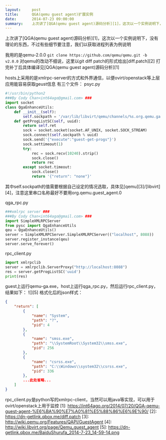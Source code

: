 ```yaml
---
layout:     post
title:      QGA(qemu guest agent)扩展实例
date:       2014-07-23 09:00:00
summary:    上次讲了[QGA(qemu guest agent)源码分析][1]，这次以一个实例说明下，没有理论的东西，不过有些细节要注意，我们以获取进程列表为例说明
---
```


上次讲了[QGA(qemu guest agent)源码分析][1]，这次以一个实例说明下，没有理论的东西，不过有些细节要注意，我们以获取进程列表为例说明


我用的是qemu-2.0.0
`git clone https://github.com/qemu/qemu.git -b v2.0.0`
对qemu的改动不细说，这里以git diff patch的形式给出[diff.patch][2]
打完补丁后具体编译见[QGA(qemu guest agent)源码分析][1]<br>

hosts上采用的是xmlrpc-server的方式和外界通信，以便ovirt/openstack等上层应用能容易获取geust信息
有三个文件：
psyc.py

```python
#!/usr/bin/python2
###By Cody Chan<int64ago@gmail.com> ###
import socket
class QgaEnhanceUtils:
    def __init__(self):
        self.sockpath = '/var/lib/libvirt/qemu/channels/%s.org.qemu.ga.0'
    def getProgListSC(self, uuid):
        return self.ret
        sock = socket.socket(socket.AF_UNIX, socket.SOCK_STREAM)
        sock.connect(self.sockpath % uuid)
        sock.send('{"execute":"guest-get-progs"}')
        sock.settimeout(1) 
        try:
            rec = sock.recv(10240).strip()
            sock.close()
            return rec
        except socket.timeout:
            sock.close()
            return '{"return": "none"}'
```

其中self.sockpath的值需要根据自己设定的情况选取，具体见[qemu][3]/[libvirt][4]，注意这里串口名称最好不要用org.qemu.guest_agent.0

qga_rpc.py

```python
###xmlrpc server ###
###By Cody Chan<int64ago@gmail.com> ###
import SimpleXMLRPCServer
from pysc import QgaEnhanceUtils
qeu = QgaEnhanceUtils()
server = SimpleXMLRPCServer.SimpleXMLRPCServer(("localhost", 8088))
server.register_instance(qeu)
server.serve_forever()
```

rpc_client.py

```python
import xmlrpclib
server = xmlrpclib.ServerProxy("http://localhost:8088")
res = server.getProgListSC('uuid')
print(res)
```

guest上运行qemu-ga.exe，host上运行qga_rpc.py，然后运行rpc_client.py，结果如下：
![][5]
格式化后的json样式：

```json
{
    "return": [
        {
            "name": "System", 
            "path": "?", 
            "pid": 4
        }, 
        {
            "name": "smss.exe", 
            "path": "\\SystemRoot\\System32\\smss.exe", 
            "pid": 256
        }, 
        {
            "name": "csrss.exe", 
            "path": "C:\\Windows\\system32\\csrss.exe", 
            "pid": 336
        }, 
        ...此处省略...
    ]
}
```

rpc_client.py是python写的xmlrpc-client，当然可以用java等实现，可以用于ovirt/openstack上用于监控
  [1]: https://int64ago.org/2014/07/20/QGA-qemu-guest-agent-%E6%BA%90%E7%A0%81%E5%88%86%E6%9E%90/
  [2]: https://dn-getlink.qbox.me/diff.patch
  [3]: http://wiki.qemu.org/Features/QAPI/GuestAgent
  [4]: http://wiki.libvirt.org/page/Qemu_guest_agent
  [5]: https://dn-getlink.qbox.me/BaiduShurufa_2014-7-23_14-59-14.png
